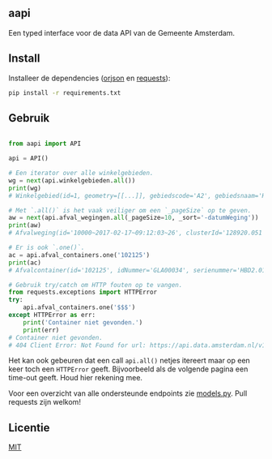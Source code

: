 aapi
----

Een typed interface voor de data API van de Gemeente Amsterdam.


## Install

Installeer de dependencies ([orjson][orjson] en [requests][requests]):
```sh
pip install -r requirements.txt
```


## Gebruik

```python

from aapi import API

api = API()

# Een iterator over alle winkelgebieden.
wg = next(api.winkelgebieden.all())
print(wg)
# Winkelgebied(id=1, geometry=[[...]], gebiedscode='A2', gebiedsnaam='Haarlemmerstraat/Haarlemmerdijk', code='A2', ...)

# Met `.all()` is het vaak veiliger om een `_pageSize` op te geven.
aw = next(api.afval_wegingen.all(_pageSize=10, _sort='-datumWeging'))
print(aw)
# Afvalweging(id='10000~2017-02-17~09:12:03~26', clusterId='128920.051|484940.826', clusterSubclusterIndicatie=False, ...)

# Er is ook `.one()`.
ac = api.afval_containers.one('102125')
print(ac)
# Afvalcontainer(id='102125', idNummer='GLA00034', serienummer='HBD2.0161574', clusterId='123143.185|487652.743', ...)

# Gebruik try/catch om HTTP fouten op te vangen.
from requests.exceptions import HTTPError
try:
    api.afval_containers.one('$$$')
except HTTPError as err:
    print('Container niet gevonden.')
    print(err)
# Container niet gevonden.
# 404 Client Error: Not Found for url: https://api.data.amsterdam.nl/v1/huishoudelijkafval/container/$$$/?_format=geojson
```

Het kan ook gebeuren dat een call `api.all()` netjes itereert maar op een keer
toch een `HTTPError` geeft. Bijvoorbeeld als de volgende pagina een time-out
geeft. Houd hier rekening mee.

Voor een overzicht van alle ondersteunde endpoints zie
[models.py](aapi/models.py). Pull requests zijn welkom!


## Licentie

[MIT](LICENSE)


[orjson]: https://github.com/ijl/orjson
[requests]: https://docs.python-requests.org/
